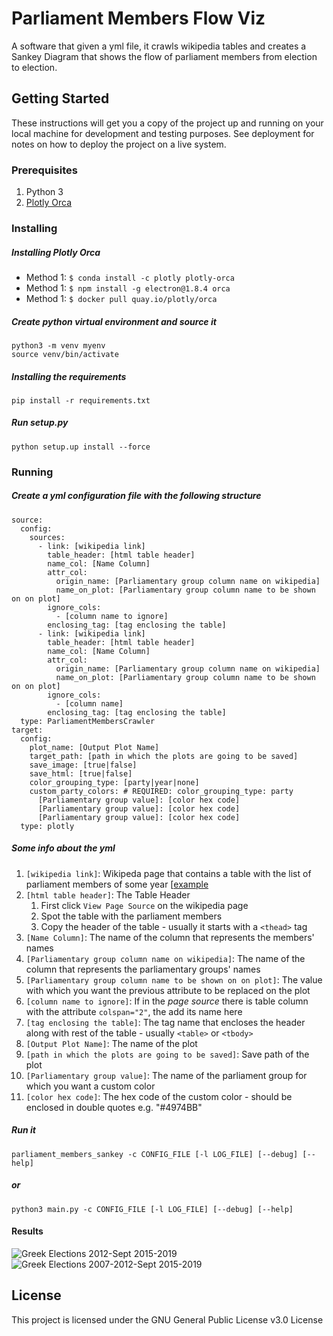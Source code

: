 # Parliament Members Flow Viz

A software that given a yml file, it crawls wikipedia tables and creates a Sankey Diagram that shows the flow of parliament members from election to election.

## Getting Started

These instructions will get you a copy of the project up and running on your local machine for development and testing purposes. See deployment for notes on how to deploy the project on a live system.

### Prerequisites

1. Python 3
1. [Plotly Orca](https://github.com/plotly/orca)

### Installing

##### Installing Plotly Orca
- Method 1: `$ conda install -c plotly plotly-orca`
- Method 1: `$ npm install -g electron@1.8.4 orca`
- Method 1: `$ docker pull quay.io/plotly/orca`

##### Create python virtual environment and source it
```
python3 -m venv myenv
source venv/bin/activate
```

##### Installing the requirements
```
pip install -r requirements.txt
```

##### Run setup.py
```
python setup.up install --force
```

### Running

##### Create a yml configuration file with the following structure

```
source:
  config:
    sources:
      - link: [wikipedia link]
        table_header: [html table header]
        name_col: [Name Column]
        attr_col:
          origin_name: [Parliamentary group column name on wikipedia]
          name_on_plot: [Parliamentary group column name to be shown on on plot]
        ignore_cols:
          - [column name to ignore]
        enclosing_tag: [tag enclosing the table]
      - link: [wikipedia link]
        table_header: [html table header]
        name_col: [Name Column]
        attr_col:
          origin_name: [Parliamentary group column name on wikipedia]
          name_on_plot: [Parliamentary group column name to be shown on on plot]
        ignore_cols:
          - [column name]
        enclosing_tag: [tag enclosing the table]
  type: ParliamentMembersCrawler
target:
  config:
    plot_name: [Output Plot Name]
    target_path: [path in which the plots are going to be saved]
    save_image: [true|false]
    save_html: [true|false]
    color_grouping_type: [party|year|none]
    custom_party_colors: # REQUIRED: color_grouping_type: party
      [Parliamentary group value]: [color hex code]
      [Parliamentary group value]: [color hex code]
      [Parliamentary group value]: [color hex code]
  type: plotly
```

##### Some info about the yml

1. `[wikipedia link]`: Wikipeda page that contains a table with the list of parliament members of some year [[example](https://en.wikipedia.org/wiki/List_of_members_of_the_Hellenic_Parliament,_2015_(September)%E2%80%932019)
1. `[html table header]`: The Table Header
   1. First click `View Page Source` on the wikipedia page
   1. Spot the table with the parliament members
   1. Copy the header of the table - usually it starts with a `<thead>` tag
1. `[Name Column]`: The name of the column that represents the members' names
1. `[Parliamentary group column name on wikipedia]`: The name of the column that represents the parliamentary groups' names
1. `[Parliamentary group column name to be shown on on plot]`: The value with which you want the previous attribute to be replaced on the plot
1. `[column name to ignore]`: If in the _page source_ there is table column with the attribute `colspan="2"`, the add its name here
1. `[tag enclosing the table]`: The tag name that encloses the header along with rest of the table - usually `<table>` or `<tbody>`
1. `[Output Plot Name]`: The name of the plot
1. `[path in which the plots are going to be saved]`: Save path of the plot
1. `[Parliamentary group value]`: The name of the parliament group for which you want a custom color
1. `[color hex code]`: The hex code of the custom color - should be enclosed in double quotes e.g. "#4974BB"

##### Run it

```
parliament_members_sankey -c CONFIG_FILE [-l LOG_FILE] [--debug] [--help]
```
##### or
```
python3 main.py -c CONFIG_FILE [-l LOG_FILE] [--debug] [--help]
```

#### Results
![Greek Elections 2012-Sept 2015-2019](https://github.com/drkostas/Parliament-Members-Flow-Viz/blob/master/plots/Greek%20Elections%202012-Sept%202015-2019.png)
![Greek Elections 2007-2012-Sept 2015-2019](https://github.com/drkostas/Parliament-Members-Flow-Viz/blob/master/plots/Greek%20Elections%202007-2012-Sept%202015-2019.png)

## License

This project is licensed under the GNU General Public License v3.0 License

